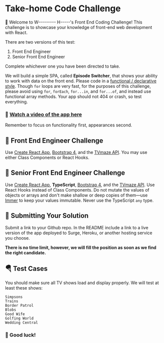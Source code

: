 # Take-home Code Challenge

:wave: Welcome to W--------- H-----'s Front End Coding Challenge! This challenge is to showcase your knowledge of front-end web development with React.

There are two versions of this test:
1. Front End Engineer
2. Senior Front End Engineer

Complete whichever one you have been directed to take. 

We will build a simple SPA, called **Episode Switcher**, that shows your ability to work with data on the front end. Please code in a [functional / declarative style](https://www.freecodecamp.org/news/imperative-vs-declarative-programming-difference/). Though `for` loops are very fast, for the purposes of this challenge, please avoid using `for`, `forEach`, `for...in`, and `for...of`, and instead use functional array methods. Your app should not 404 or crash, so test everything.

### 📼 [Watch a video of the app here](https://www.youtube.com/watch?v=w82Ae6JZrv0)

Remember to focus on functionality first, appearances second.

## 🤹 Front End Engineer Challenge

Use [Create React App](https://create-react-app.dev/), [Bootstrap 4](https://getbootstrap.com/), and the [TVmaze API](https://www.tvmaze.com/api). You may use either Class Components or React Hooks.

## 🧙 Senior Front End Engineer Challenge

Use [Create React App](https://create-react-app.dev/), **TypeScript**, [Bootstrap 4](https://getbootstrap.com/), and the [TVmaze API](https://www.tvmaze.com/api). Use React Hooks instead of Class Components. Do not mutate the values of objects or arrays and don't make shallow or deep copies of them—use [Immer](https://immerjs.github.io/immer/docs/introduction) to keep your values immutable. Never use the TypeScript `any` type.


## 🚀 Submitting Your Solution

Submit a link to your Github repo. In the README include a link to a live version of the app deployed to Surge, Heroku, or another hosting service you choose.

**There is no time limit, however, we will fill the position as soon as we find the right candidate.**

## 🪂 Test Cases

You should make sure all TV shows load and display properly. We will test at least these shows:

```
Simpsons
Trains
Border Patrol
Blobs
Good Wife
Golfing World
Wedding Central
```

### 🤞 Good luck!
